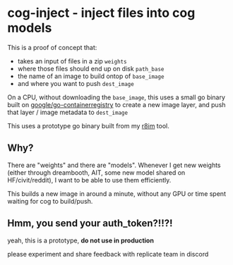 # cog-inject - inject files into cog models

This is a proof of concept that:

 - takes an input of files in a zip `weights`
 - where those files should end up on disk `path_base`
 - the name of an image to build ontop of `base_image`
 - and where you want to push `dest_image`

On a CPU, without downloading the `base_image`, this uses a small go binary built on [google/go-containerregistry](https://github.com/google/go-containerregistry) to create a new image layer, and push that layer / image metadata to `dest_image`

This uses a prototype go binary built from my [r8im](https://github.com/anotherjesse/r8im) tool.

## Why?

There are "weights" and there are "models".  Whenever I get new weights (either through dreambooth, AIT, some new model shared on HF/civit/reddit), I want to be able to use them efficiently. 

This builds a new image in around a minute, without any GPU or time spent waiting for cog to build/push.

## Hmm, you send your auth_token?!!?!

yeah, this is a prototype, **do not use in production**

please experiment and share feedback with replicate team in discord